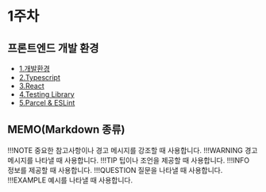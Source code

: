 # 1주차

## 프론트엔드 개발 환경

- [1.개발환경](week1/environment.md)
- [2.Typescript](week1/typscript.md)
- [3.React](week1/react.md)
- [4.Testing Library](week1/testing-library.md)
- [5.Parcel & ESLint](week1/parcel-and-eslint.md)

## MEMO(Markdown 종류)

!!!NOTE 중요한 참고사항이나 경고 메시지를 강조할 때 사용합니다.
!!!WARNING 경고 메시지를 나타낼 때 사용합니다.
!!!TIP 팁이나 조언을 제공할 때 사용합니다.
!!!INFO 정보를 제공할 때 사용합니다.
!!!QUESTION 질문을 나타낼 때 사용합니다.
!!!EXAMPLE 예시를 나타낼 때 사용합니다.
